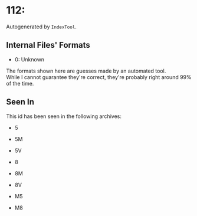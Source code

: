 # 112: 

Autogenerated by `IndexTool`.  



## Internal Files' Formats
- 0: Unknown

The formats shown here are guesses made by an automated tool.  
While I cannot guarantee they're correct, they're probably right around 99% of the time.

## Seen In

This id has been seen in the following archives:  

- 5  

- 5M  

- 5V  

- 8  

- 8M  

- 8V  

- M5  

- M8  
